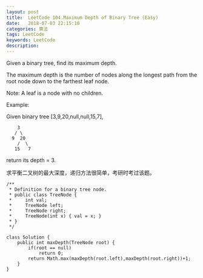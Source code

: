 ```yaml
---
layout: post
title:  LeetCode 104.Maximum Depth of Binary Tree (Easy)
date:   2018-07-03 22:15:10
categories: 算法
tags: LeetCode
keywords: LeetCode
description: 
---
```

Given a binary tree, find its maximum depth.

The maximum depth is the number of nodes along the longest path from the root node down to the farthest leaf node.

Note: A leaf is a node with no children.

Example:

Given binary tree [3,9,20,null,null,15,7],
```
    3
   / \
  9  20
    /  \
   15   7
 ```
return its depth = 3.


求平衡二叉树的最大深度，递归方法很简单，考研时考过该题。

```
/**
 * Definition for a binary tree node.
 * public class TreeNode {
 *     int val;
 *     TreeNode left;
 *     TreeNode right;
 *     TreeNode(int x) { val = x; }
 * }
 */
 
class Solution {
    public int maxDepth(TreeNode root) {
        if(root == null)
            return 0;
        return Math.max(maxDepth(root.left),maxDepth(root.right))+1;
    }
}
```
